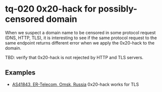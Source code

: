 # tq-020 0x20-hack for possibly-censored domain

When we suspect a domain name to be censored in some protocol request (DNS,
HTTP, TLS), it is interesting to see if the same protocol request to the same endpoint
returns different error when we apply the 0x20-hack to the domain.

TBD: verify that 0x20-hack is not rejected by HTTP and TLS servers.

## Examples
- [AS41843, ER-Telecom, Omsk, Russia](https://github.com/ooni/probe/issues/647#issuecomment-275999682) 0x20-hack works for TLS
